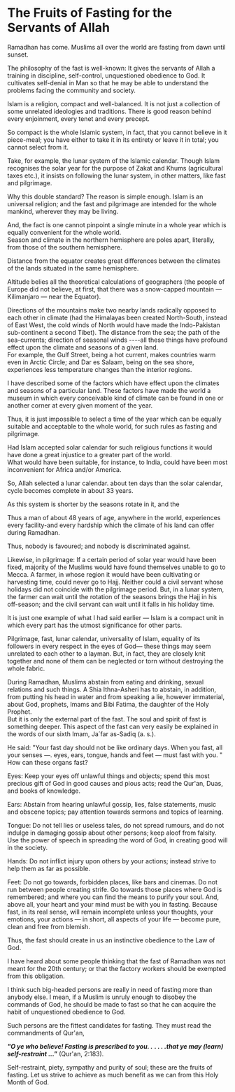 The Fruits of Fasting for the Servants of Allah
===============================================

Ramadhan has come. Muslims all over the world are fasting from dawn
until sunset.

The philosophy of the fast is well-known: It gives the servants of Allah
a training in discipline, self-control, unquestioned obedience to God.
It cultivates self-denial in Man so that he may be able to understand
the problems facing the community and society.

Islam is a religion, compact and well-balanced. It is not just a
collection of some unrelated ideologies and traditions. There is good
reason behind every enjoinment, every tenet and every precept.

So compact is the whole Islamic system, in fact, that you cannot believe
in it piece-meal; you have either to take it in its entirety or leave it
in total; you cannot select from it.

Take, for example, the lunar system of the Islamic calendar. Though
Islam recognises the solar year for the purpose of Zakat and Khums
(agricultural taxes etc.), it insists on following the lunar system, in
other matters, like fast and pilgrimage.

Why this double standard? The reason is simple enough. Islam is an
universal religion; and the fast and pilgrimage are intended for the
whole mankind, wherever they may be living.

And, the fact is one cannot pinpoint a single minute in a whole year
which is equally convenient for the whole world.  
 Season and climate in the northern hemisphere are poles apart,
literally, from those of the southern hemisphere.

Distance from the equator creates great differences between the climates
of the lands situated in the same hemisphere.

Altitude belies all the theoretical calculations of geographers (the
people of Europe did not believe, at first, that there was a snow-capped
mountain — Kilimanjaro — near the Equator).

Directions of the mountains make two nearby lands radically opposed to
each other in climate (had the Himalayas been created North-South,
instead of East West, the cold winds of North would have made the
Indo-Pakistan sub-continent a second Tibet). The distance from the sea;
the path of the sea-currents; direction of seasonal winds ----all these
things have profound effect upon the climate and seasons of a given
land.  
 For example, the Gulf Street, being a hot current, makes countries warm
even in Arctic Circle; and Dar es Salaam, being on the sea shore,
experiences less temperature changes than the interior regions.

I have described some of the factors which have effect upon the climates
and seasons of a particular land. These factors have made the world a
museum in which every conceivable kind of climate can be found in one or
another corner at every given moment of the year.

Thus, it is just impossible to select a time of the year which can be
equally suitable and acceptable to the whole world, for such rules as
fasting and pilgrimage.

Had Islam accepted solar calendar for such religious functions it would
have done a great injustice to a greater part of the world.  
 What would have been suitable, for instance, to India, could have been
most inconvenient for Africa and/or America.

So, Allah selected a lunar calendar. about ten days than the solar
calendar, cycle becomes complete in about 33 years.

As this system is shorter by the seasons rotate in it, and the

Thus a man of about 48 years of age, anywhere in the world, experiences
every facility-and every hardship which the climate of his land can
offer during Ramadhan.

Thus, nobody is favoured; and nobody is discriminated against.

Likewise, in pilgrimage: If a certain period of solar year would have
been fixed, majority of the Muslims would have found themselves unable
to go to Mecca. A farmer, in whose region it would have been cultivating
or harvesting time, could never go to Hajj. Neither could a civil
servant whose holidays did not coincide with the pilgrimage period. But,
in a lunar system, the farmer can wait until the rotation of the seasons
brings the Hajj in his off-season; and the civil servant can wait until
it falls in his holiday time.

It is just one example of what I had said earlier — Islam is a compact
unit in which every part has the utmost significance for other parts.

Pilgrimage, fast, lunar calendar, universality of Islam, equality of its
followers in every respect in the eyes of God— these things may seem
unrelated to each other to a layman. But, in fact, they are closely knit
together and none of them can be neglected or torn without destroying
the whole fabric.

During Ramadhan, Muslims abstain from eating and drinking, sexual
relations and such things. A Shia Ithna-Asheri has to abstain, in
addition, from putting his head in water and from speaking a lie,
however immaterial, about God, prophets, Imams and Bibi Fatima, the
daughter of the Holy Prophet.  
 But it is only the external part of the fast. The soul and spirit of
fast is something deeper. This aspect of the fast can very easily be
explained in the words of our sixth Imam, Ja´far as-Sadiq (a. s.).

He said: "Your fast day should not be like ordinary days. When you fast,
all your senses —. eyes, ears, tongue, hands and feet — must fast with
you. " How can these organs fast?

Eyes: Keep your eyes off unlawful things and objects; spend this most
precious gift of God in good causes and pious acts; read the Qur'an,
Duas, and books of knowledge.

Ears: Abstain from hearing unlawful gossip, lies, false statements,
music and obscene topics; pay attention towards sermons and topics of
learning.

Tongue: Do not tell lies or useless tales, do not spread rumours, and do
not indulge in damaging gossip about other persons; keep aloof from
falsity. Use the power of speech in spreading the word of God, in
creating good will in the society.

Hands: Do not inflict injury upon others by your actions; instead strive
to help them as far as possible.

Feet: Do not go towards, forbidden places, like bars and cinemas. Do not
run between people creating strife. Go towards those places where God is
remembered; and where you can find the means to purify your soul. And,
above all, your heart and your mind must be with you in fasting. Because
fast, in its real sense, will remain incomplete unless your thoughts,
your emotions, your actions — in short, all aspects of your life —
become pure, clean and free from blemish.

Thus, the fast should create in us an instinctive obedience to the Law
of God.

I have heard about some people thinking that the fast of Ramadhan was
not meant for the 20th century; or that the factory workers should be
exempted from this obligation.

I think such big-headed persons are really in need of fasting more than
anybody else. I mean, if a Muslim is unruly enough to disobey the
commands of God, he should be made to fast so that he can acquire the
habit of unquestioned obedience to God.

Such persons are the fittest candidates for fasting. They must read the
commandments of Qur'an,

***"O ye who believe! Fasting is prescribed to you. .*** ***. . . .that
ye may (learn) self-restraint ..."*** (Qur'an, 2:183).

Self-restraint, piety, sympathy and purity of soul; these are the fruits
of fasting. Let us strive to achieve as much benefit as we can from this
Holy Month of God.


